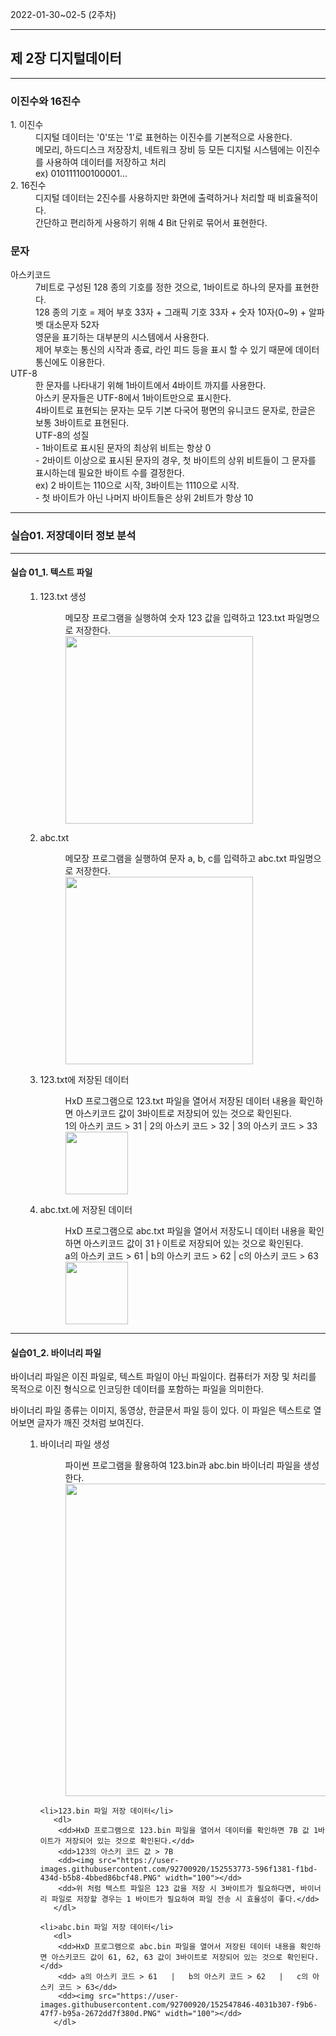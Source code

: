 2022-01-30~02-5 (2주차)
<hr />
<h2>제 2장 디지털데이터</h2>
<hr />

<h3>이진수와 16진수</h3>
<dl>
   <dt>1. 이진수</dt>
	<dd>디지털 데이터는 '0'또는 '1'로 표현하는 이진수를 기본적으로 사용한다.</dd>
	<dd>메모리, 하드디스크 저장장치, 네트워크 장비 등 모든 디지털 시스템에는 이진수를 사용하여 데이터를 저장하고 처리</dd>
             <dd>ex) 010111100100001...</dd>

   <dt>2. 16진수</dt>
	<dd>디지털 데이터는 2진수를 사용하지만 화면에 출력하거나 처리할 때 비효율적이다.</dd>
	<dd>간단하고 편리하게 사용하기 위해 4 Bit 단위로 묶어서 표현한다. </dd>
</dl>

<h3>문자</h3>
<dl>
   <dt>아스키코드</dt>
	<dd>7비트로 구성된 128 종의 기호를 정한 것으로, 1바이트로 하나의 문자를 표현한다.</dd>
	<dd>128 종의 기호 = 제어 부호 33자 + 그래픽 기호 33자 + 숫자 10자(0~9) + 알파벳 대소문자 52자</dd>
	<dd>영문을 표기하는 대부분의 시스템에서 사용한다.</dd>
	<dd>제어 부호는 통신의 시작과 종료, 라인 피드 등을 표시 할 수 있기 때문에 데이터 통신에도 이용한다.</dd>

   <dt>UTF-8</dt>
	<dd>한 문자를 나타내기 위해 1바이트에서 4바이트 까지를 사용한다.</dd>
	<dd>아스키 문자들은 UTF-8에서 1바이트만으로 표시한다.</dd>
	<dd>4바이트로 표현되는 문자는 모두 기본 다국어 평면의 유니코드 문자로, 한글은 보통 3바이트로 표현된다.</dd>
	<dd>UTF-8의 성질</dd>
	<dd>  - 1바이트로 표시된 문자의 최상위 비트는 항상 0</dd>
	<dd>  - 2바이트 이상으로 표시된 문자의 경우, 첫 바이트의 상위 비트들이 그 문자를 표시하는데 필요한 바이트 수를 결정한다.</dd>
	<dd>    ex) 2 바이트는 110으로 시작, 3바이트는 1110으로 시작.</dd>
	<dd>  - 첫 바이트가 아닌 나머지 바이트들은 상위 2비트가 항상 10</dd>
</dl>

<hr />
<h3>실습01. 저장데이터 정보 분석</h3>
<hr />

<h4>실습 01_1. 텍스트 파일</h4>
<ul>
   <ol start="1">
	<li>123.txt 생성</li>
	   <dl>
		<dd>메모장 프로그램을 실행하여 숫자 123 값을 입력하고 123.txt 파일명으로 저장한다.</dd>
		<dd><img src="https://user-images.githubusercontent.com/92700920/152545873-4aef058c-0efa-4d81-9e10-1465e8958a44.PNG" width="300"></dd>
	   </dl>
   </ol>

   <ol start="2">		
	<li>abc.txt</li>
	   <dl>
		<dd>메모장 프로그램을 실행하여 문자 a, b, c를 입력하고 abc.txt 파일명으로 저장한다.</dd>
		<dd><img src="https://user-images.githubusercontent.com/92700920/152546865-6abfefbf-652d-4fdd-afe1-d9bdad9ef845.PNG" width="300"></dd>
	   </dl>
   </ol>

   <ol start="3">
	<li>123.txt에 저장된 데이터</li>
	   <dl>
		<dd>HxD 프로그램으로 123.txt 파일을 열어서 저장된 데이터 내용을 확인하면 아스키코드 값이 3바이트로 저장되어 있는 것으로 확인된다.</dd>
		<dd> 1의 아스키 코드 > 31   |   2의 아스키 코드 > 32   |   3의 아스키 코드 > 33</dd>
		<dd><img src="https://user-images.githubusercontent.com/92700920/152547846-4031b307-f9b6-47f7-b95a-2672dd7f380d.PNG" width="100"></dd>
	   </dl>
   </ol>

   <ol start="4">
	<li>abc.txt.에 저장된 데이터</li>
	   <dl>	
		<dd>HxD 프로그램으로 abc.txt 파일을 열어서 저장도니 데이터 내용을 확인하면 아스키코드 값이 31ㅏ이트로 저장되어 있는 것으로 확인된다.</dd>
		<dd> a의 아스키 코드 > 61   |   b의 아스키 코드 > 62   |   c의 아스키 코드 > 63</dd>
		<dd><img src="https://user-images.githubusercontent.com/92700920/152548348-9581761a-ee86-4033-b0bc-cf7658bf29ee.PNG" width="100"></dd>
	   </dl>
   </ol>
</ul>

<hr>

<h4>실습01_2. 바이너리 파일</h4>

바이너리 파일은 이진 파일로, 텍스트 파일이 아닌 파일이다.
컴퓨터가 저장 및 처리를 목적으로 이진 형식으로 인코딩한 데이터를 포함하는 파일을 의미한다.

바이너리 파일 종류는 이미지, 동영상, 한글문서 파일 등이 있다.
이 파일은 텍스트로 열어보면 글자가 깨진 것처럼 보여진다.
<ul>
   <ol start="1">
	<li>바이너리 파일 생성</li>
	   <dl>
		<dd>파이썬 프로그램을 활용하여 123.bin과 abc.bin 바이너리 파일을 생성한다.</dd>
		<dd><img src="https://user-images.githubusercontent.com/92700920/152553635-fa4ba8b3-1d30-46bc-acda-72f24a86ea5a.PNG" width="500"></dd>
	   </dl>
		
	<li>123.bin 파일 저장 데이터</li>
	   <dl>
		<dd>HxD 프로그램으로 123.bin 파일을 열어서 데이터를 확인하면 7B 값 1바이트가 저장되어 있는 것으로 확인된다.</dd>
		<dd>123의 아스키 코드 값 > 7B
		<dd><img src="https://user-images.githubusercontent.com/92700920/152553773-596f1381-f1bd-434d-b5b8-4bbed86bcf48.PNG" width="100"></dd>
		<dd>위 처럼 텍스트 파일은 123 값을 저장 시 3바이트가 필요하다면, 바이너리 파일로 저장할 경우는 1 바이트가 필요하여 파일 전송 시 효율성이 좋다.</dd>
	   </dl>

	<li>abc.bin 파일 저장 데이터</li>
	   <dl>
		<dd>HxD 프로그램으로 abc.bin 파일을 열어서 저장된 데이터 내용을 확인하면 아스키코드 값이 61, 62, 63 값이 3바이트로 저장되어 있는 것으로 확인된다.</dd>
		<dd> a의 아스키 코드 > 61   |   b의 아스키 코드 > 62   |   c의 아스키 코드 > 63</dd>
		<dd><img src="https://user-images.githubusercontent.com/92700920/152547846-4031b307-f9b6-47f7-b95a-2672dd7f380d.PNG" width="100"></dd>
	   </dl>
   </ol>
</ul>

